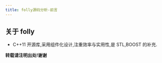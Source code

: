 ```yaml
---
title: folly源码分析-前言
---
```


## 关于 folly

*   C++11 开源库,采用组件化设计,注重效率与实用性,是 STL,BOOST 的补充.




**转载请注明出处!谢谢**
